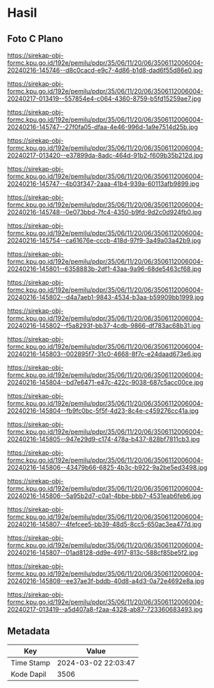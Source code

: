 # Hasil

## Foto C Plano

https://sirekap-obj-formc.kpu.go.id/192e/pemilu/pdpr/35/06/11/20/06/3506112006004-20240216-145746--d8c0cacd-e9c7-4d86-b1d8-dad6f55d86e0.jpg

https://sirekap-obj-formc.kpu.go.id/192e/pemilu/pdpr/35/06/11/20/06/3506112006004-20240217-013419--557854e4-c064-4360-8759-b5fd15259ae7.jpg

https://sirekap-obj-formc.kpu.go.id/192e/pemilu/pdpr/35/06/11/20/06/3506112006004-20240216-145747--27f0fa05-dfaa-4e46-996d-1a9e7514d25b.jpg

https://sirekap-obj-formc.kpu.go.id/192e/pemilu/pdpr/35/06/11/20/06/3506112006004-20240217-013420--e37899da-8adc-464d-91b2-f609b35b212d.jpg

https://sirekap-obj-formc.kpu.go.id/192e/pemilu/pdpr/35/06/11/20/06/3506112006004-20240216-145747--4b03f347-2aaa-41b4-939a-60113afb9899.jpg

https://sirekap-obj-formc.kpu.go.id/192e/pemilu/pdpr/35/06/11/20/06/3506112006004-20240216-145748--0e073bbd-7fc4-4350-b9fd-9d2c0d924fb0.jpg

https://sirekap-obj-formc.kpu.go.id/192e/pemilu/pdpr/35/06/11/20/06/3506112006004-20240216-145754--ca61676e-cccb-418d-97f9-3a49a03a42b9.jpg

https://sirekap-obj-formc.kpu.go.id/192e/pemilu/pdpr/35/06/11/20/06/3506112006004-20240216-145801--6358883b-2df1-43aa-9a96-68de5463cf68.jpg

https://sirekap-obj-formc.kpu.go.id/192e/pemilu/pdpr/35/06/11/20/06/3506112006004-20240216-145802--d4a7aeb1-9843-4534-b3aa-b59909bb1999.jpg

https://sirekap-obj-formc.kpu.go.id/192e/pemilu/pdpr/35/06/11/20/06/3506112006004-20240216-145802--f5a8293f-bb37-4cdb-9866-df783ac68b31.jpg

https://sirekap-obj-formc.kpu.go.id/192e/pemilu/pdpr/35/06/11/20/06/3506112006004-20240216-145803--002895f7-31c0-4668-8f7c-e24daad673e6.jpg

https://sirekap-obj-formc.kpu.go.id/192e/pemilu/pdpr/35/06/11/20/06/3506112006004-20240216-145804--bd7e6471-e47c-422c-9038-687c5acc00ce.jpg

https://sirekap-obj-formc.kpu.go.id/192e/pemilu/pdpr/35/06/11/20/06/3506112006004-20240216-145804--fb9fc0bc-5f5f-4d23-8c4e-c459276cc41a.jpg

https://sirekap-obj-formc.kpu.go.id/192e/pemilu/pdpr/35/06/11/20/06/3506112006004-20240216-145805--947e29d9-c174-478a-b437-828bf7811cb3.jpg

https://sirekap-obj-formc.kpu.go.id/192e/pemilu/pdpr/35/06/11/20/06/3506112006004-20240216-145806--43479b66-6825-4b3c-b922-9a2be5ed3498.jpg

https://sirekap-obj-formc.kpu.go.id/192e/pemilu/pdpr/35/06/11/20/06/3506112006004-20240216-145806--5a95b2d7-c0a1-4bbe-bbb7-4531eab6feb6.jpg

https://sirekap-obj-formc.kpu.go.id/192e/pemilu/pdpr/35/06/11/20/06/3506112006004-20240216-145807--4fefcee5-bb39-48d5-8cc5-650ac3ea477d.jpg

https://sirekap-obj-formc.kpu.go.id/192e/pemilu/pdpr/35/06/11/20/06/3506112006004-20240216-145807--01ad8128-dd9e-4917-813c-588cf85be5f2.jpg

https://sirekap-obj-formc.kpu.go.id/192e/pemilu/pdpr/35/06/11/20/06/3506112006004-20240216-145808--ee37ae3f-bddb-40d8-a4d3-0a72e4692e8a.jpg

https://sirekap-obj-formc.kpu.go.id/192e/pemilu/pdpr/35/06/11/20/06/3506112006004-20240217-013419--a5d407a8-f2aa-4328-ab87-723360683493.jpg


## Metadata

| Key        | Value               |
| ---------- | ------------------- |
| Time Stamp | 2024-03-02 22:03:47 |
| Kode Dapil | 3506                |



